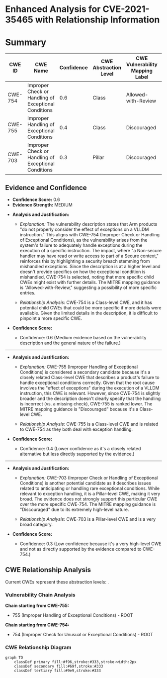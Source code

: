 # Enhanced Analysis for CVE-2021-35465 with Relationship Information

# Summary
| CWE ID | CWE Name | Confidence | CWE Abstraction Level | CWE Vulnerability Mapping Label | CWE-Vulnerability Mapping Notes |
|---|---|---|---|---|---|
| CWE-754 | Improper Check or Handling of Exceptional Conditions | 0.6 | Class | Allowed-with-Review | Primary CWE |
| CWE-755 | Improper Handling of Exceptional Conditions | 0.4 | Class | Discouraged | Secondary Candidate |
| CWE-703 | Improper Check or Handling of Exceptional Conditions | 0.3 | Pillar | Discouraged | Secondary Candidate |

## Evidence and Confidence

*   **Confidence Score:** 0.6
*   **Evidence Strength:** MEDIUM

- **Analysis and Justification:**  
  - *Explanation:* The vulnerability description states that Arm products "do not properly consider the effect of exceptions on a VLLDM instruction." This aligns with CWE-754 (Improper Check or Handling of Exceptional Conditions), as the vulnerability arises from the system's failure to adequately handle exceptions during the execution of a specific instruction. The impact, where "a Non-secure handler may have read or write access to part of a Secure context," reinforces this by highlighting a security breach stemming from mishandled exceptions. Since the description is at a higher level and doesn't provide specifics on how the exceptional condition is mishandled, CWE-754 is selected, noting that more specific child CWEs might exist with further details. The MITRE mapping guidance is "Allowed-with-Review," suggesting a possibility of more specific entries.

  - *Relationship Analysis:* CWE-754 is a Class-level CWE, and it has potential child CWEs that could be more specific if more details were available. Given the limited details in the description, it is difficult to pinpoint a more specific CWE.

- **Confidence Score:**  
  - Confidence: 0.6 (Medium evidence based on the vulnerability description and the general nature of the failure.)

---
- **Analysis and Justification:**  
  - *Explanation:* CWE-755 (Improper Handling of Exceptional Conditions) is considered a secondary candidate because it's a closely related Class-level CWE that describes a product's failure to handle exceptional conditions correctly. Given that the root cause involves the "effect of exceptions" during the execution of a VLLDM instruction, this CWE is relevant. However, since CWE-754 is slightly broader and the description doesn't clearly specify that the handling is incorrect (vs. a missing check), CWE-755 is ranked lower. The MITRE mapping guidance is "Discouraged" because it's a Class-level CWE.

  - *Relationship Analysis:* CWE-755 is a Class-level CWE and is related to CWE-754 as they both deal with exception handling.

- **Confidence Score:**  
  - Confidence: 0.4 (Lower confidence as it's a closely related alternative but less directly supported by the evidence.)

---
- **Analysis and Justification:**  
  - *Explanation:* CWE-703 (Improper Check or Handling of Exceptional Conditions) is another potential candidate as it describes issues related to anticipating or handling rare exceptional conditions. While relevant to exception handling, it is a Pillar-level CWE, making it very broad. The evidence does not strongly support this particular CWE over the more specific CWE-754. The MITRE mapping guidance is "Discouraged" due to its extremely high-level nature.

  - *Relationship Analysis:* CWE-703 is a Pillar-level CWE and is a very broad category.

- **Confidence Score:**  
  - Confidence: 0.3 (Low confidence because it's a very high-level CWE and not as directly supported by the evidence compared to CWE-754.)


## CWE Relationship Analysis

Current CWEs represent these abstraction levels: .


### Vulnerability Chain Analysis

**Chain starting from CWE-755:**
- 755 (Improper Handling of Exceptional Conditions) - ROOT


**Chain starting from CWE-754:**
- 754 (Improper Check for Unusual or Exceptional Conditions) - ROOT



### CWE Relationship Diagram

```mermaid
graph TD
    classDef primary fill:#f96,stroke:#333,stroke-width:2px
    classDef secondary fill:#69f,stroke:#333
    classDef tertiary fill:#9e9,stroke:#333
```
